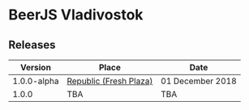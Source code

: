 # BeerJS Vladivostok

## Releases
| Version | Place | Date|
| ------- | ----- | --- |
| 1.0.0-alpha | [Republic (Fresh Plaza)](https://2gis.ru/vladivostok/inside/3519072864070201/firm/3518965489890754?queryState=center%2F131.883177%2C43.119573%2Fzoom%2F17)|01 December 2018
| 1.0.0 | TBA | TBA

